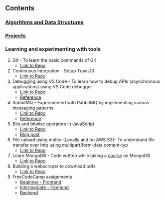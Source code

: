 ## Contents

### [Algorithms and Data Structures](https://github.com/dsinecos/wiki/blob/master/Algorithms%20%26%20Data%20Structures.md)

### [Projects](https://dsinecos.github.io/portfolio/)

### Learning and experimenting with tools
  1. Git - To learn the basic commands of Git
      - [Link to Repo](https://github.com/dsinecos/learnBranching)
  2. Continuous Integration - Setup TravisCI
      - [Link to Repo](https://github.com/dsinecos/learnCI)
  3. Debugging using VS Code - To learn how to debug APIs (asynchronous applications) using VS Code debugger
      - [Link to Repo](https://github.com/dsinecos/learnAPIDebugging)
      - [Reference]()
  4. RabbitMQ - Experimented with RabbitMQ by implementing various messaging patterns
      - [Link to Repo](https://github.com/dsinecos/learnRabbitMQ)
      - [Reference](https://www.rabbitmq.com/getstarted.html)
  5. Bits and bitwise operators in JavaScript
      - [Link to Repo](https://github.com/dsinecos/learnBinaryOperations)
      - [Blog post](https://dsinecos.github.io/blog/Using-Bitmasks)
  6. File upload using multer (Locally and on AWS S3)- To understand file transfer over http using multipart/form-data content-typ
      - [Link to Repo](https://github.com/dsinecos/fileUpload)
  7. Learn MongoDB - Code written while taking a [course](https://www.udemy.com/the-complete-developers-guide-to-mongodb/) on MongoDB
      - [Link to Repo](https://github.com/dsinecos/learnMongoDB)
  8. Building a webscraper to download pdfs
      - [Link to Repo](https://github.com/dsinecos/webScraper)
  9. FreeCodeCamp assignments
      - [Beginner - Frontend](https://github.com/dsinecos/fccFrontend)
      - [Intermediate - Frontend](https://github.com/dsinecos/fccIntermediateFrontend)
      - [Backend](https://github.com/dsinecos/fccbackend)
